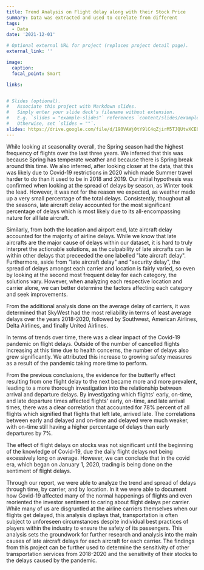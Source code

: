 ```yaml
---
title: Trend Analysis on Flight delay along with their Stock Price
summary: Data was extracted and used to corelate from different
tags:
  - Data
date: '2021-12-01'

# Optional external URL for project (replaces project detail page).
external_link: ''

image:
  caption: 
  focal_point: Smart

links:


# Slides (optional).
#   Associate this project with Markdown slides.
#   Simply enter your slide deck's filename without extension.
#   E.g. `slides = "example-slides"` references `content/slides/example-slides.md`.
#   Otherwise, set `slides = ""`.
slides: https://drive.google.com/file/d/190VAWj0tY9lC4qZjirM5TJQUtwXCE0vP/view?usp=sharing
---
```


While looking at seasonality overall, the Spring season had the highest frequency of flights over the last three years. We inferred that this was because Spring has temperate weather and because there is Spring break around this time. We also inferred, after looking closer at the data, that this was likely due to Covid-19 restrictions in 2020 which made Summer travel harder to do than it used to be in 2018 and 2019. Our initial hypothesis was confirmed when looking at the spread of delays by season, as Winter took the lead. However, it was not for the reason we expected, as weather made up a very small percentage of the total delays. Consistently, thoughout all the seasons, late aircraft delay accounted for the most significant percentage of delays which is most likely due to its all-encompassing nature for all late aircraft.

Similarly, from both the location and airport end, late aircraft delay accounted for the majority of airline delays. While we know that late aircrafts are the major cause of delays within our dataset, it is hard to truly interpret the actionable solutions, as the culpability of late aircrafts can lie within other delays that preceeded the one labelled "late aircraft delay". Furthermore, aside from "late aircraft delay" and "security delay", the spread of delays amongst each carrier and location is fairly varied, so even by looking at the second most frequent delay for each category, the solutions vary. However, when analyzing each respective location and carrier alone, we can better determine the factors affecting each category and seek improvements.

From the additional analysis done on the average delay of carriers, it was determined that SkyWest had the most reliability in terms of least average delays over the years 2018-2020, followed by Southwest, American Airlines, Delta Airlines, and finally United Airlines.

In terms of trends over time, there was a clear impact of the Covid-19 pandemic on flight delays. Outside of the number of cancelled flights increasing at this time due to health concerns, the number of delays also grew significantly. We attributed this increase to growing safety measures as a result of the pandemic taking more time to perform.

From the previous conclusions, the evidence for the butterfly effect resulting from one flight delay to the next became more and more prevalent, leading to a more thorough investigation into the relationship between arrival and departure delays. By investigating which flights' early, on-time, and late departure times affected flights' early, on-time, and late arrival times, there was a clear correlation that accounted for 78% percent of all flights which signified that flights that left late, arrived late. The correlations between early and delayed and on-time and delayed were much weaker, with on-time still having a higher percentage of delays than early departures by 7%.

The effect of flight delays on stocks was not significant until the beginning of the knowledge of Covid-19, due the daily flight delays not being excessively long on average. However, we can conclude that in the covid era, which began on January 1, 2020, trading is being done on the sentiment of flight delays.

Through our report, we were able to analyze the trend and spread of delays through time, by carrier, and by location. In it we were able to document how Covid-19 affected many of the normal happenings of flights and even reoriented the investor sentiment to caring about flight delays per carrier. While many of us are disgruntled at the airline carriers themselves when our flights get delayed, this analysis displays that, transportation is often subject to unforeseen circumstances despite individual best practices of players within the industry to ensure the safety of its passengers. This analysis sets the groundwork for further research and analysis into the main causes of late aircraft delays for each aircraft for each carrier. The findings from this project can be further used to determine the sensitivity of other transportation services from 2018-2020 and the sensitivity of their stocks to the delays caused by the pandemic.